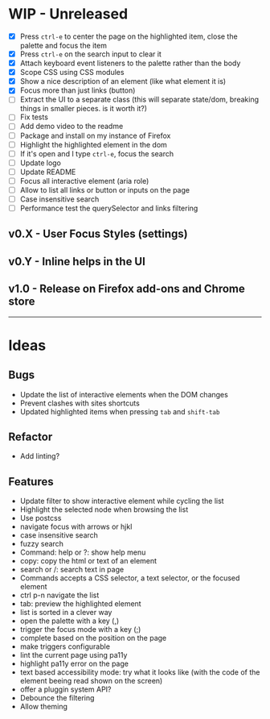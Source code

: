 # WIP - Unreleased

- [X] Press `ctrl-e` to center the page on the highlighted item, close the palette and focus the item
- [X] Press `ctrl-e` on the search input to clear it
- [X] Attach keyboard event listeners to the palette rather than the body
- [X] Scope CSS using CSS modules
- [X] Show a nice description of an element (like what element it is)
- [X] Focus more than just links (button)
- [ ] Extract the UI to a separate class (this will separate state/dom, breaking things in smaller pieces. is it worth it?)
- [ ] Fix tests
- [ ] Add demo video to the readme
- [ ] Package and install on my instance of Firefox
- [ ] Highlight the highlighted element in the dom
- [ ] If it's open and I type `ctrl-e`, focus the search
- [ ] Update logo
- [ ] Update README
- [ ] Focus all interactive element (aria role)
- [ ] Allow to list all links or button or inputs on the page
- [ ] Case insensitive search
- [ ] Performance test the querySelector and links filtering

## v0.X - User Focus Styles (settings)
## v0.Y - Inline helps in the UI
## v1.0 - Release on Firefox add-ons and Chrome store

----

# Ideas

## Bugs

* Update the list of interactive elements when the DOM changes
* Prevent clashes with sites shortcuts
* Updated highlighted items when pressing `tab` and `shift-tab`

## Refactor

* Add linting?

## Features

* Update filter to show interactive element while cycling the list
* Highlight the selected node when browsing the list
* Use postcss
* navigate focus with arrows or hjkl
* case insensitive search
* fuzzy search
* Command: help or ?: show help menu
* copy: copy the html or text of an element
* search or /: search text in page
* Commands accepts a CSS selector, a text selector, or the focused element
* ctrl p-n navigate the list
* tab: preview the highlighted element
* list is sorted in a clever way
* open the palette with a key (,)
* trigger the focus mode with a key (;)
* complete based on the position on the page
* make triggers configurable
* lint the current page using pa11y
* highlight pa11y error on the page
* text based accessibility mode: try what it looks like (with the code of the element beeing read shown on the screen)
* offer a pluggin system API?
* Debounce the filtering
* Allow theming

